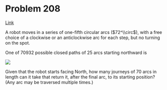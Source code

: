 # Problem 208

[Link](https://projecteuler.net/problem=208)

A robot moves in a series of one-fifth circular arcs ($72^\\circ$), with a free choice of a clockwise or an anticlockwise arc for each step, but no turning on the spot.

One of $70932$ possible closed paths of $25$ arcs starting northward is

![](resources/images/0208_robotwalk.gif?1678992055)

Given that the robot starts facing North, how many journeys of $70$ arcs in length can it take that return it, after the final arc, to its starting position?  
(Any arc may be traversed multiple times.)